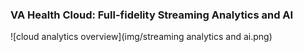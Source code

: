### VA Health Cloud: Full-fidelity Streaming Analytics and AI


![cloud analytics overview](img/streaming analytics and ai.png)

